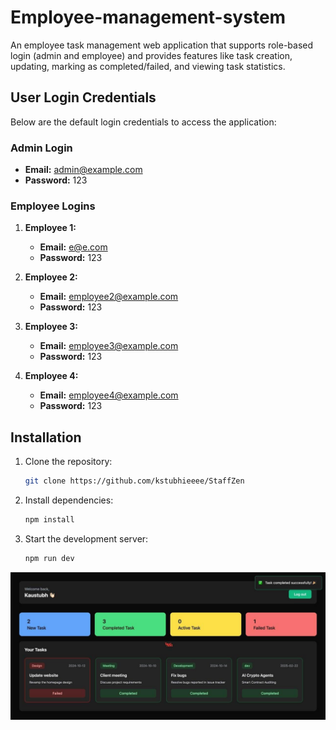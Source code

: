 # Employee-management-system

An employee task management web application that supports role-based login (admin and employee) 
and provides features like task creation, updating, marking as completed/failed, and viewing task statistics.

## User Login Credentials

Below are the default login credentials to access the application:

### Admin Login
- **Email:** [admin@example.com](mailto:admin@example.com)
- **Password:** 123

### Employee Logins
1. **Employee 1:**
   - **Email:** [e@e.com](mailto:e@e.com)
   - **Password:** 123

2. **Employee 2:**
   - **Email:** [employee2@example.com](mailto:employee2@example.com)
   - **Password:** 123

3. **Employee 3:**
   - **Email:** [employee3@example.com](mailto:employee3@example.com)
   - **Password:** 123
     
3. **Employee 4:**
   - **Email:** [employee4@example.com](mailto:employee4@example.com)
   - **Password:** 123
  

## Installation

1. Clone the repository:
   ```sh
   git clone https://github.com/kstubhieeee/StaffZen
   ```

2. Install dependencies:
   ```sh
   npm install
   ```

3. Start the development server:
   ```sh
   npm run dev
   ```

![App Screenshot](https://github.com/adityAmedipelly/employee-management-system/blob/619b57606c854ee05f57b9e5559f27f14113666a/WhatsApp%20Image%202025-03-11%20at%2018.46.47.jpeg)










   

